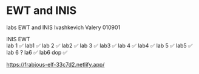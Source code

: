 # EWT and INIS
labs EWT and INIS Ivashkevich Valery 010901

INIS             EWT   
lab 1 ✅         lab1  ✅
lab 2 ✅         lab2  ✅
lab 3 ✅         lab3  ✅
lab 4 ✅         lab4  ✅
lab 5 ✅         lab5  ✅
lab 6 ?          la6   ✅  lab6 dop ✅


https://frabjous-elf-33c7d2.netlify.app/
